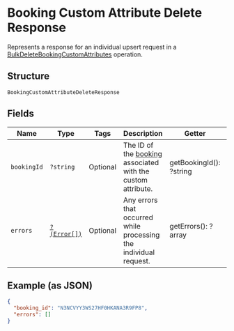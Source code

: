 
# Booking Custom Attribute Delete Response

Represents a response for an individual upsert request in a [BulkDeleteBookingCustomAttributes](../../doc/apis/booking-custom-attributes.md#bulk-delete-booking-custom-attributes) operation.

## Structure

`BookingCustomAttributeDeleteResponse`

## Fields

| Name | Type | Tags | Description | Getter | Setter |
|  --- | --- | --- | --- | --- | --- |
| `bookingId` | `?string` | Optional | The ID of the [booking](../../doc/models/booking.md) associated with the custom attribute. | getBookingId(): ?string | setBookingId(?string bookingId): void |
| `errors` | [`?(Error[])`](../../doc/models/error.md) | Optional | Any errors that occurred while processing the individual request. | getErrors(): ?array | setErrors(?array errors): void |

## Example (as JSON)

```json
{
  "booking_id": "N3NCVYY3WS27HF0HKANA3R9FP8",
  "errors": []
}
```

